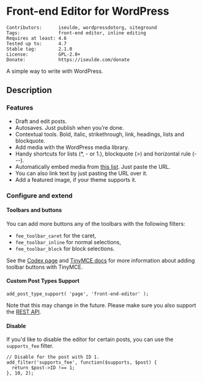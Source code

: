 # Front-end Editor for WordPress

    Contributors:      iseulde, wordpressdotorg, siteground
    Tags:              front-end editor, inline editing
    Requires at least: 4.6
    Tested up to:      4.7
    Stable tag:        2.1.0
    License:           GPL-2.0+
    Donate:            https://iseulde.com/donate

A simple way to write with WordPress.

## Description

### Features

* Draft and edit posts.
* Autosaves. Just publish when you’re done.
* Contextual tools. Bold, italic, strikethrough, link, headings, lists and blockquote.
* Add media with the WordPress media library.
* Handy shortcuts for lists (*, - or 1.), blockquote (>) and horizontal rule (---).
* Automatically embed media from [this list](https://codex.wordpress.org/Embeds). Just paste the URL.
* You can also link text by just pasting the URL over it.
* Add a featured image, if your theme supports it.

### Configure and extend

#### Toolbars and buttons

You can add more buttons any of the toolbars with the following filters:

* `fee_toolbar_caret` for the caret,
* `fee_toolbar_inline` for normal selections,
* `fee_toolbar_block` for block selections.

See the [Codex page](https://codex.wordpress.org/TinyMCE_Custom_Buttons) and [TinyMCE docs](https://www.tinymce.com/docs/advanced/editor-control-identifiers/#toolbarcontrols) for more information about adding toolbar buttons with TinyMCE.

#### Custom Post Types Support

    add_post_type_support( 'page', 'front-end-editor' );

Note that this may change in the future. Please make sure you also support the [REST API](http://v2.wp-api.org/extending/custom-content-types/).

#### Disable

If you'd like to disable the editor for certain posts, you can use the `supports_fee` filter.

    // Disable for the post with ID 1.
    add_filter('supports_fee', function($supports, $post) {
      return $post->ID !== 1;
    }, 10, 2);
